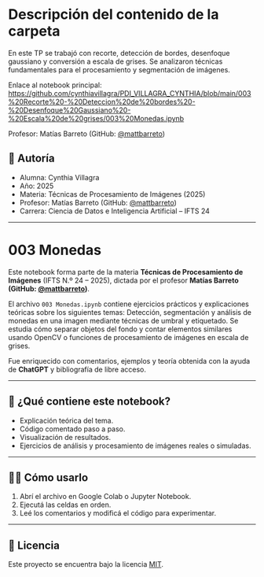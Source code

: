 # Descripción del contenido de la carpeta
En este TP se trabajó con recorte, detección de bordes, desenfoque gaussiano y conversión a escala de grises. Se analizaron técnicas fundamentales para el procesamiento y segmentación de imágenes.

Enlace al notebook principal: https://github.com/cynthiavillagra/PDI_VILLAGRA_CYNTHIA/blob/main/003%20Recorte%20-%20Deteccion%20de%20bordes%20-%20Desenfoque%20Gaussiano%20-%20Escala%20de%20grises/003%20Monedas.ipynb

Profesor: Matías Barreto (GitHub: [@mattbarreto](https://github.com/mattbarreto))


## 👤 Autoría

- Alumna: Cynthia Villagra
- Año: 2025  
- Materia: Técnicas de Procesamiento de Imágenes (2025)  
- Profesor: Matías Barreto (GitHub: [@mattbarreto](https://github.com/mattbarreto))  
- Carrera: Ciencia de Datos e Inteligencia Artificial – IFTS 24

---

# 003 Monedas

Este notebook forma parte de la materia **Técnicas de Procesamiento de Imágenes** (IFTS N.º 24 – 2025), dictada por el profesor **Matías Barreto (GitHub: [@mattbarreto](https://github.com/mattbarreto))**.  

El archivo `003 Monedas.ipynb` contiene ejercicios prácticos y explicaciones teóricas sobre los siguientes temas:
Detección, segmentación y análisis de monedas en una imagen mediante técnicas de umbral y etiquetado. Se estudia cómo separar objetos del fondo y contar elementos similares usando OpenCV o funciones de procesamiento de imágenes en escala de grises.


Fue enriquecido con comentarios, ejemplos y teoría obtenida con la ayuda de **ChatGPT** y bibliografía de libre acceso.

---

## 📘 ¿Qué contiene este notebook?

- Explicación teórica del tema.
- Código comentado paso a paso.
- Visualización de resultados.
- Ejercicios de análisis y procesamiento de imágenes reales o simuladas.

---

## 🧑‍💻 Cómo usarlo

1. Abrí el archivo en Google Colab o Jupyter Notebook.
2. Ejecutá las celdas en orden.
3. Leé los comentarios y modificá el código para experimentar.

---

## 📄 Licencia

Este proyecto se encuentra bajo la licencia [MIT](https://opensource.org/licenses/MIT).
